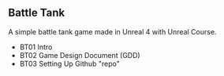 ## Battle Tank
A simple battle tank game made in Unreal 4 with Unreal Course.

* BT01 Intro
* BT02 Game Design Document (GDD)
* BT03 Setting Up Github "repo"
